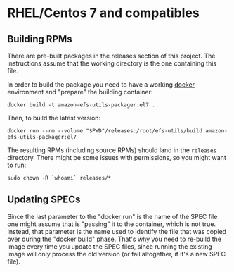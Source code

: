 # RHEL/Centos 7 and compatibles

## Building RPMs

There are pre-built packages in the releases section of this project. The instructions assume that the working directory is the one containing this file.

In order to build the package you need to have a working [docker](https://www.docker.com/) environment and "prepare" the building container:

`docker build -t amazon-efs-utils-packager:el7 .`

Then, to build the latest version:

`docker run --rm --volume "$PWD"/releases:/root/efs-utils/build amazon-efs-utils-packager:el7`

The resulting RPMs (including source RPMs) should land in the `releases` directory. There might be some issues with permissions, so you might want to run:

```sudo chown -R `whoami` releases/*```

## Updating SPECs

Since the last parameter to the "docker run" is the name of the SPEC file one might assume that is "passing" it to the container, which is not true. Instead, that parameter is the name used to identify the file that was copied over during the "docker build" phase. That's why you need to re-build the image every time you update the SPEC files, since running the existing image will only process the old version (or fail altogether, if it's a new SPEC file).
